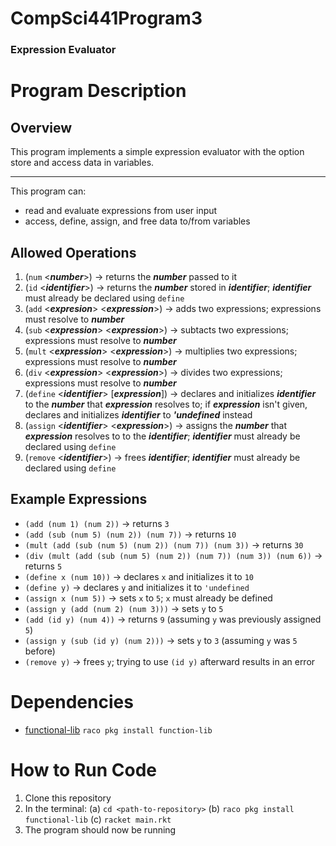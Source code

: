 # CompSci441Program3
### Expression Evaluator
# Program Description
## Overview
This program implements a simple expression evaluator with the option store and access data in variables.  
***
This program can:  
- read and evaluate expressions from user input
- access, define, assign, and free data to/from variables
## Allowed Operations
1. (`num` \<***number***\>) → returns the ***number*** passed to it
2. (`id` \<***identifier***\>) → returns the ***number*** stored in ***identifier***; ***identifier*** must already be declared using `define`
3. (`add` \<***expresion***\> \<***expression***\>) → adds two expressions; expressions must resolve to ***number***
4. (`sub` \<***expression***\> \<***expression***\>) → subtacts two expressions; expressions must resolve to ***number***
5. (`mult` \<***expression***\> \<***expression***\>) → multiplies two expressions; expressions must resolve to ***number***
6. (`div` \<***expression***\> \<***expression***\>) → divides two expressions; expressions must resolve to ***number***
7. (`define` \<***identifier***\> [***expression***]) → declares and initializes ***identifier*** to the ***number*** that ***expression*** resolves to; if ***expression*** isn't given, declares and initializes ***identifier*** to ***'undefined*** instead
8. (`assign` \<***identifier***\> \<***expression***\>) → assigns the ***number*** that ***expression*** resolves to to the ***identifier***; ***identifier*** must already be declared using `define`
9. (`remove` \<***identifier***\>) → frees ***identifier***; ***identifier*** must already be declared using `define`
## Example Expressions
- `(add (num 1) (num 2))` → returns `3`
- `(add (sub (num 5) (num 2)) (num 7))` → returns `10`
- `(mult (add (sub (num 5) (num 2)) (num 7)) (num 3))` → returns `30`
- `(div (mult (add (sub (num 5) (num 2)) (num 7)) (num 3)) (num 6))` → returns `5`
- `(define x (num 10))` → declares `x` and initializes it to `10`
- `(define y)` → declares `y` and initializes it to `'undefined`
- `(assign x (num 5))` → sets `x` to `5`; `x` must already be defined
- `(assign y (add (num 2) (num 3)))` → sets `y` to `5`
- `(add (id y) (num 4))` → returns `9` (assuming `y` was previously assigned `5`)
- `(assign y (sub (id y) (num 2)))` → sets `y` to `3` (assuming `y` was `5` before)
- `(remove y)` → frees `y`; trying to use `(id y)` afterward results in an error
# Dependencies
- [functional-lib](https://pkgs.racket-lang.org/package/functional-lib) `raco pkg install function-lib`
# How to Run Code
1. Clone this repository
2. In the terminal:
  (a)  `cd <path-to-repository>`
  (b)  `raco pkg install functional-lib`
  (c)  `racket main.rkt`
3. The program should now be running
